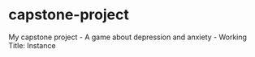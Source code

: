 # capstone-project
My capstone project - A game about depression and anxiety - Working Title: Instance

